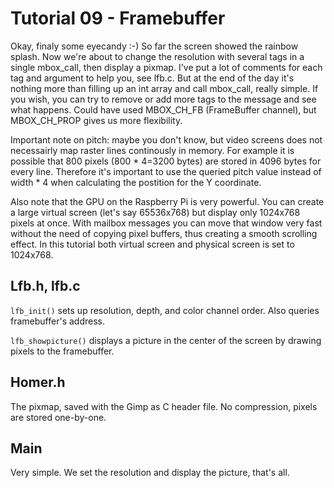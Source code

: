 Tutorial 09 - Framebuffer
=========================

Okay, finaly some eyecandy :-) So far the screen showed the rainbow splash. Now we're about to change the resolution with
several tags in a single mbox_call, then display a pixmap. I've put a lot of comments for each tag and
argument to help you, see lfb.c. But at the end of the day it's nothing more than filling up an int array
and call mbox_call, really simple. If you wish, you can try to remove or add more tags to the message and
see what happens. Could have used MBOX_CH_FB (FrameBuffer channel), but MBOX_CH_PROP gives us more flexibility.

Important note on pitch: maybe you don't know, but video screens does not necessairly map raster lines
continously in memory. For example it is possible that 800 pixels (800 * 4=3200 bytes) are stored in 4096
bytes for every line. Therefore it's important to use the queried pitch value instead of width * 4 when
calculating the postition for the Y coordinate.

Also note that the GPU on the Raspberry Pi is very powerful. You can create a large virtual screen (let's say
65536x768) but display only 1024x768 pixels at once. With mailbox messages you can move that window very fast
without the need of copying pixel buffers, thus creating a smooth scrolling effect. In this tutorial both
virtual screen and physical screen is set to 1024x768.

Lfb.h, lfb.c
------------

`lfb_init()` sets up resolution, depth, and color channel order. Also queries framebuffer's address.

`lfb_showpicture()` displays a picture in the center of the screen by drawing pixels to the framebuffer.

Homer.h
-------

The pixmap, saved with the Gimp as C header file. No compression, pixels are stored one-by-one.

Main
----

Very simple. We set the resolution and display the picture, that's all.

